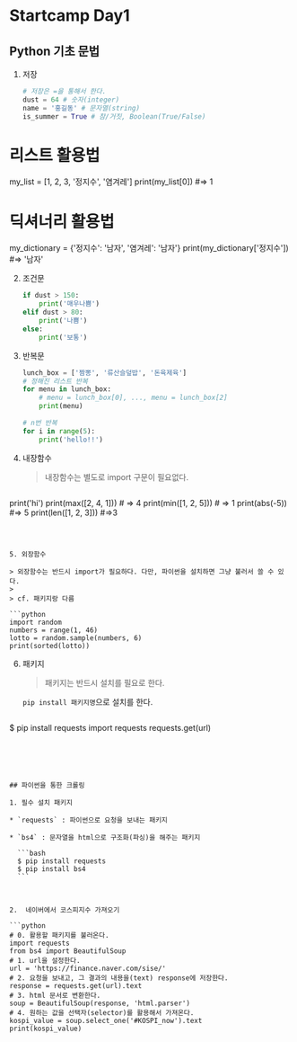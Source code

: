 # Startcamp Day1

## Python 기초 문법

1. 저장

   ```python
   # 저장은 =을 통해서 한다.
   dust = 64 # 숫자(integer)
   name = '홍길동' # 문자열(string)
   is_summer = True # 참/거짓, Boolean(True/False)
   ```

# 리스트 활용법
   my_list = [1, 2, 3, '정지수', '염겨레']
   print(my_list[0]) #=> 1

   # 딕셔너리 활용법
   my_dictionary = {'정지수': '남자', '염겨레': '남자'}
   print(my_dictionary['정지수']) #=> '남자'

   


2. 조건문

   ```python
   if dust > 150:
       print('매우나쁨')
   elif dust > 80:
       print('나쁨')
   else:
       print('보통')
   ```

   

3. 반복문

   ```python
   lunch_box = ['짬뽕', '류산슬덮밥', '돈육제육']
   # 정해진 리스트 반복
   for menu in lunch_box:
       # menu = lunch_box[0], ..., menu = lunch_box[2]
       print(menu)
       
   # n번 반복    
   for i in range(5):
       print('hello!!')
   ```

   

4. 내장함수

   > 내장함수는 별도로  import 구문이 필요없다.

   ```python
print('hi')
   print(max([2, 4, 1])) # => 4
   print(min([1, 2, 5])) # => 1
   print(abs(-5)) #=> 5
   print(len([1, 2, 3])) #=>3
   ```
   
   

5. 외장함수

   > 외장함수는 반드시 import가 필요하다. 다만, 파이썬을 설치하면 그냥 불러서 쓸 수 있다.
   >
   > cf. 패키지랑 다름

   ```python
   import random
   numbers = range(1, 46)
   lotto = random.sample(numbers, 6)
   print(sorted(lotto))
   ```

   

6. 패키지

   > 패키지는 반드시 설치를 필요로 한다.

   `pip install 패키지명`으로 설치를 한다.

   ```bash
$ pip install requests
   import requests
requests.get(url)
   ```
   
   



## 파이썬을 통한 크롤링

1. 필수 설치 패키지

   * `requests` : 파이썬으로 요청을 보내는 패키지

   * `bs4` : 문자열을 html으로 구조화(파싱)을 해주는 패키지

     ```bash
     $ pip install requests
     $ pip install bs4
     ```

     

2.  네이버에서 코스피지수 가져오기

   ```python
   # 0. 활용할 패키지를 불러온다.
   import requests
   from bs4 import BeautifulSoup
   # 1. url을 설정한다.
   url = 'https://finance.naver.com/sise/'
   # 2. 요청을 보내고, 그 결과의 내용을(text) response에 저장한다.
   response = requests.get(url).text
   # 3. html 문서로 변환한다.
   soup = BeautifulSoup(response, 'html.parser')
   # 4. 원하는 값을 선택자(selector)를 활용해서 가져온다.
   kospi_value = soup.select_one('#KOSPI_now').text
   print(kospi_value)
   ```

   

